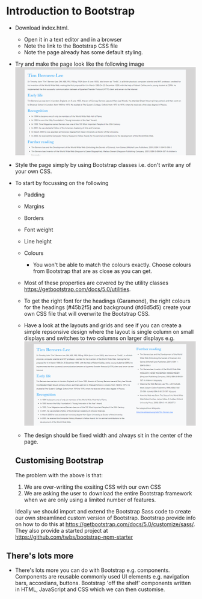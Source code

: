 # Introduction to Bootstrap

* Download index.html. 
  * Open it in a text editor and in a browser
  * Note the link to the Bootstrap CSS file
  * Note the page already has some default styling.
* Try and make the page look like the following image
 ![Example page](tbl.png "Example")
* Style the page simply by using Bootstrap classes i.e. don't write any of your own CSS. 
* To start by focussing on the following 
  * Padding 
  * Margins
  * Borders
  * Font weight
  * Line height
  * Colours
    * You won't be able to match the colours exactly. Choose colours from Bootstrap that are as close as you can get. 
  * Most of these properties are covered by the utility classes https://getbootstrap.com/docs/5.0/utilities.
  
  * To get the right font for the headings (Garamond), the right colours for the headings (#45b2f5) and background (#d6d5d5) create your own CSS file that will overwrite the Bootstrap CSS.
  
  * Have a look at the layouts and grids and see if you can create a simple repsonsive design where the layout is single column on small displays and switches to two columns on larger displays e.g.
  ![Responsive xample page](tbl-responsive.png "Responsive Example")
  * The design should be fixed width and always sit in the center of the page.
  
  ## Customising Bootstrap
  The problem with the above is that: 
  1. We are over-writing the exsiting CSS with our own CSS
  2. We are asking the user to download the entire Bootstrap framework when we are only using a limited number of features. 
  
  Ideally we should import and extend the Bootstrap Sass code to create our own streamlined custom version of Bootstrap. Bootstrap provide info on how to do this at https://getbootstrap.com/docs/5.0/customize/sass/. They also provide a started project at https://github.com/twbs/bootstrap-npm-starter
 
 ## There's lots more
  * There's lots more you can do with Bootstrap e.g. components. Components are reusable commonly used UI elements e.g. navigation bars, accordians, buttons. Bootstrap 'off the shelf' components written in HTML, JavaScript and CSS which we can then customise. 

